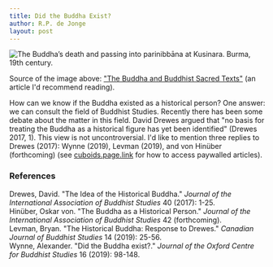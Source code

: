 ```yaml
---
title: Did the Buddha Exist?
author: R.P. de Jonge
layout: post
---
```


<span class="image left"><img src="{{ 'assets/images/death-of-buddha.jpg' | relative_url }}" alt="The Buddha’s death and passing into parinibbāna at Kusinara. Burma, 19th century." /></span>

<p>Source of the image above: <a href="https://www.bl.uk/sacred-texts/articles/the-buddha-and-buddhist-sacred-texts">"The Buddha and Buddhist Sacred Texts"</a> (an article I'd recommend reading).</p>

<p>How can we know if the Buddha existed as a historical person? One answer: we can consult the field of Buddhist Studies.
Recently there has been some debate about the matter in this field. David Drewes argued that "no basis for treating the Buddha as a historical figure has yet been identified" (Drewes 2017, 1). This view is not uncontroversial. I'd like to mention three replies to Drewes (2017): Wynne (2019), Levman (2019), and von Hinüber (forthcoming) (see <a href="cuboids.page.link/paywalls">cuboids.page.link</a> for how to access paywalled articles).

<h3>References</h3>
<p>Drewes, David. "The Idea of the Historical Buddha." <i>Journal of the International Association of Buddhist Studies</i> 40 (2017): 1-25.<br>
Hinüber, Oskar von. "The Buddha as a Historical Person." <i>Journal of the International Association of Buddhist Studies</i> 42 (forthcoming).<br>
Levman, Bryan. "The Historical Buddha: Response to Drewes." <i>Canadian Journal of Buddhist Studies</i> 14 (2019): 25-56.<br>
Wynne, Alexander. "Did the Buddha exist?." <i>Journal of the Oxford Centre for Buddhist Studies</i> 16 (2019): 98-148.</p>
